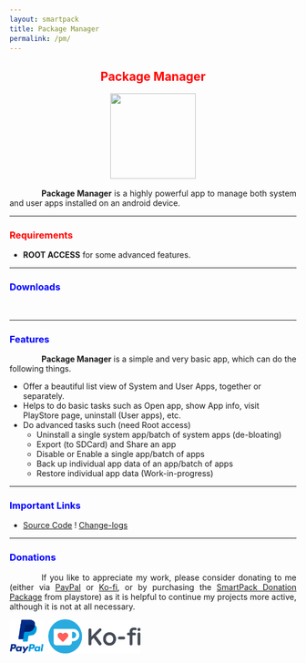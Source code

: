 ```yaml
---
layout: smartpack
title: Package Manager
permalink: /pm/
---
```


<style>
    tab1 { padding-left: 4em; }
</style>

<h2 style="color: red; text-align: center">Package Manager</h2>

<p style="text-align: center"><img src="https://github.com/SmartPack/PackageManager/blob/master/app/src/main/ic_launcher-web.png?raw=true" alt="" width="150" height="150" /></p>

<p style="text-align: justify"><tab1><strong>Package Manager</strong> is a highly powerful app to manage both system and user apps installed on an android device.</tab1></p>

<hr>

<h3 style="color: red">Requirements</h3>

* <strong>ROOT ACCESS</strong> for some advanced features.

<hr>

<h3 style="color: blue">Downloads</h3>

<p><a href="https://play.google.com/store/apps/details?id=com.smartpack.packagemanager" target="_blank"><img src="https://play.google.com/intl/en_us/badges/images/generic/en-play-badge.png" alt="" height="60" /></a> <a href="https://github.com/SmartPack/PackageManager/blob/master/release/com.smartpack.packagemanager.apk?raw=true" target="_blank"><img src="https://i.ibb.co/q0mdc4Z/get-it-on-github.png" alt="" height="60" /></a></p>
<hr>

<h3 style="color: blue">Features</h3>

<p style="text-align: justify"><tab1><strong>Package Manager</strong> is a simple and very basic app, which can do the following things.</tab1></p>

* Offer a beautiful list view of System and User Apps, together or separately.
* Helps to do basic tasks such as Open app, show App info, visit PlayStore page, uninstall (User apps), etc.
* Do advanced tasks such (need Root access)
  * Uninstall a single system app/batch of system apps (de-bloating)
  * Export (to SDCard) and Share an app
  * Disable or Enable a single app/batch of apps
  * Back up individual app data of an app/batch of apps 
  * Restore individual app data (Work-in-progress)

<hr>

<h3 style="color: blue">Important Links</h3>

* <a href="https://github.com/SmartPack/PackageManager/" target="_blank">Source Code</a> ! <a href="https://github.com/SmartPack/PackageManager/raw/master/change-logs.md" target="_blank">Change-logs</a>

<hr>

<h3 style="color: blue">Donations</h3>

<p style="text-align: justify"><tab1>If you like to appreciate my work, please consider donating to me (either via <a href="https://www.paypal.me/menacherry" target="_blank">PayPal</a> or <a href="https://ko-fi.com/sunilpaulmathew" target="_blank">Ko-fi</a>, or by purchasing the <a href="https://play.google.com/store/apps/details?id=com.smartpack.donate" target="_blank">SmartPack Donation Package</a> from playstore) as it is helpful to continue my projects more active, although it is not at all necessary.</tab1></p>

<p><a href="https://www.paypal.me/menacherry" target="_blank"><img src="https://github.com/SmartPack/SmartPack.github.io/blob/master/asset/pic005.png?raw=true" alt="" height="60" /></a> <a href="https://play.google.com/store/apps/details?id=com.smartpack.donate" target="_blank"><img src="https://play.google.com/intl/en_us/badges/images/generic/en-play-badge.png" alt="" height="60" /></a> <a href="https://ko-fi.com/sunilpaulmathew" target="_blank"><img src="https://github.com/SmartPack/SmartPack.github.io/blob/master/asset/pic010.png?raw=true" alt="" height="60" /></a></p>
